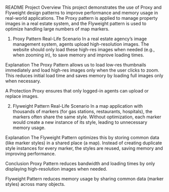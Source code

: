 README
Project Overview
This project demonstrates the use of Proxy and Flyweight design patterns to improve performance and memory usage in real-world applications. The Proxy pattern is applied to manage property images in a real estate system, and the Flyweight pattern is used to optimize handling large numbers of map markers.

1. Proxy Pattern
Real-Life Scenario
In a real estate agency’s image management system, agents upload high-resolution images. The website should only load these high-res images when needed (e.g., when zooming in), to save memory and improve loading times.

Explanation
The Proxy Pattern allows us to load low-res thumbnails immediately and load high-res images only when the user clicks to zoom. This reduces initial load time and saves memory by loading full images only when necessary.

A Protection Proxy ensures that only logged-in agents can upload or replace images.

2. Flyweight Pattern
Real-Life Scenario
In a map application with thousands of markers (for gas stations, restaurants, hospitals), the markers often share the same style. Without optimization, each marker would create a new instance of its style, leading to unnecessary memory usage.

Explanation
The Flyweight Pattern optimizes this by storing common data (like marker styles) in a shared place (a map). Instead of creating duplicate style instances for every marker, the styles are reused, saving memory and improving performance.

Conclusion
Proxy Pattern reduces bandwidth and loading times by only displaying high-resolution images when needed.

Flyweight Pattern reduces memory usage by sharing common data (marker styles) across many objects.

